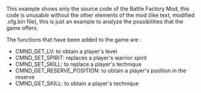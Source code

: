 This example shows only the source code of the Battle Factory Mod, 
this code is unusable without the other elements of the mod (like text, modified .cfg.bin file), 
this is just an example to analyze the possibilities that the game offers.

The functions that have been added to the game are : 
- CMND_GET_LV: to obtain a player's level
- CMND_SET_SPIRIT: replaces a player's warrior spirit
- CMND_SET_SKILL: to replace a player's technique
- CMND_GET_RESERVE_POSITION: to obtain a player's position in the reserve
- CMND_GET_SKILL: to obtain a player's technique
